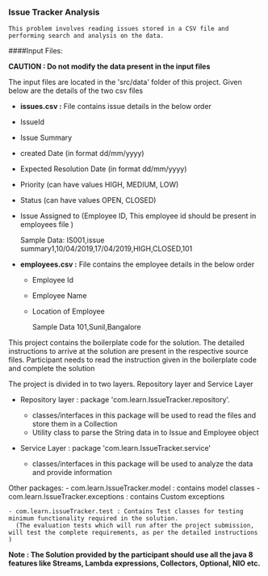 ### Issue Tracker Analysis

    This problem involves reading issues stored in a CSV file and performing search and analysis on the data.

####Input Files:

**CAUTION : Do not modify the data present in the input files**

The input files are located in the 'src/data' folder of this project. Given below are the details 
of the two csv files 

 - **issues.csv :** 
  File contains issue details in the below order
  - IssueId
  - Issue Summary
  - created Date                (in format dd/mm/yyyy)
  - Expected Resolution Date    (in format dd/mm/yyyy)
  - Priority                    (can have values HIGH, MEDIUM, LOW)
  - Status                      (can have values OPEN, CLOSED)
  - Issue Assigned to           (Employee ID, This employee id should be present in employees file ) 

    Sample Data:
    IS001,issue summary1,10/04/2019,17/04/2019,HIGH,CLOSED,101

- **employees.csv :** 
  File contains the employee details in the below order
  - Employee Id
  - Employee Name
  - Location of Employee

    Sample Data
    101,Sunil,Bangalore

This project contains the boilerplate code for the solution.  The detailed instructions 
to arrive at the solution are present in the respective source files. Participant needs 
to read the instruction given in the boilerplate code and complete the solution

The project is divided in to two layers. Repository layer and Service Layer
 - Repository layer : package 'com.learn.IssueTracker.repository'.
    - classes/interfaces in this package will be used to read the files  and 
      store them in a Collection
    - Utility class to parse the String data in to Issue and Employee object

 - Service Layer : package 'com.learn.IssueTracker.service'
   - classes/interfaces in this package will be used to analyze the data and provide information

 Other packages:
    - com.learn.IssueTracker.model : contains model classes
    - com.learn.IssueTracker.exceptions : contains Custom exceptions

    - com.learn.issueTracker.test : Contains Test classes for testing minimum functionality required in the solution. 
      (The evaluation tests which will run after the project submission, will test the complete requirements, as per the detailed instructions )


**Note : The Solution provided by the participant should use all the java 8 features like Streams, Lambda expressions, Collectors, Optional, NIO etc.**
